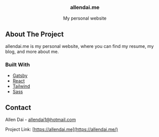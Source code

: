 <br />
<p align="center">
 

  <h3 align="center">allendai.me</h3>

  <p align="center">
    My personal website
    <br />

  </p>
</p>



<!-- TABLE OF CONTENTS -->




<!-- ABOUT THE PROJECT -->
## About The Project


allendai.me is my personal website, where you can find my resume, my blog, and more about me.

### Built With

* [Gatsby]()
* [React]()
* [Tailwind]()
* [Sass]()


## Contact

Allen Dai - allendai1@hotmail.com

Project Link: [https://allendai.me](https://allendai.me/)
